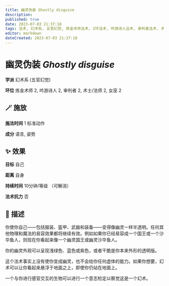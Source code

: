 ```yaml
---
title: 幽灵伪装 Ghostly disguise
description: 
published: true
date: 2023-07-03 21:37:18
tags: 法术, 幻术系, 五官幻觉, 炼金术师法术, 2环法术, 吟游诗人法术, 审判者法术, 术士/法师法术, 女巫法术
editor: markdown
dateCreated: 2023-07-03 21:37:18
---
```


# **幽灵伪装** *Ghostly disguise*

**学派** 幻术系 (五官幻觉) 

**环位** 炼金术师 2, 吟游诗人 2, 审判者 2, 术士/法师 2, 女巫 2

## 🪄 施放

**施法时间** 1 标准动作

**成分** 语言, 姿势

## ✨ 效果 

**目标** 自己 

**距离** 自身  

**持续时间** 10分钟/等级 （可解消） 

**法术抗力** 否

## 📖 描述

你使你自己——包括服装、盔甲、武器和装备——变得像幽灵一样半透明。任何其他物理和魔法的易容效果都将继续有效。例如如果你已经易容成一个国王或一个沙华鱼人，则现在你看起来像一个幽灵国王或幽灵沙华鱼人。

你的幽灵外观可以呈现浅绿色、蓝色或紫色，或者干脆是你本来外形的透明版。

这个法术事实上没有使你变成幽灵，也不会给你任何虚体的能力。如果你想要，幻术可以让你看起来悬浮于地面之上，即使你仍站在地面上。

一个与你进行感官交互的生物可以进行一个意志检定以察觉这是一个幻术。
    